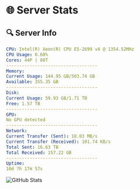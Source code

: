 # 🌐 Server Stats
## 🔍 Server Info
```yaml
CPU: Intel(R) Xeon(R) CPU E5-2699 v4 @ 1354.52MHz
CPU Usage: 0.60%
Cores: 44P | 88T
-----------------------------------
Memory:
Current Usage: 144.95 GB/503.74 GB
Available: 355.35 GB
-----------------------------------
Disk:
Current Usage: 59.93 GB/1.71 TB
Free: 1.57 TB
-----------------------------------
GPU:
No GPU detected
-----------------------------------
Network:
Current Transfer (Sent): 18.03 MB/s
Current Transfer (Received): 101.74 KB/s
Total Sent: 16.63 TB
Total Received: 157.22 GB
-----------------------------------
Uptime:
10d 7h 17m 57s
```
![GitHub Stats](https://img.shields.io/badge/Updated-2025-03-18_04:40:46-blue)